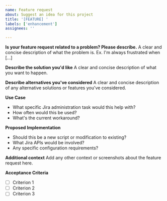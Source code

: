 ```yaml
---
name: Feature request
about: Suggest an idea for this project
title: '[FEATURE] '
labels: ['enhancement']
assignees: ''

---
```


**Is your feature request related to a problem? Please describe.**
A clear and concise description of what the problem is. Ex. I'm always frustrated when [...]

**Describe the solution you'd like**
A clear and concise description of what you want to happen.

**Describe alternatives you've considered**
A clear and concise description of any alternative solutions or features you've considered.

**Use Case**
- What specific Jira administration task would this help with?
- How often would this be used?
- What's the current workaround?

**Proposed Implementation**
- Should this be a new script or modification to existing?
- What Jira APIs would be involved?
- Any specific configuration requirements?

**Additional context**
Add any other context or screenshots about the feature request here.

**Acceptance Criteria**
- [ ] Criterion 1
- [ ] Criterion 2
- [ ] Criterion 3 